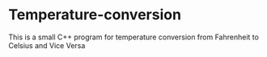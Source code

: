 # Temperature-conversion
This is a small C++ program for temperature conversion from Fahrenheit to Celsius and Vice Versa
